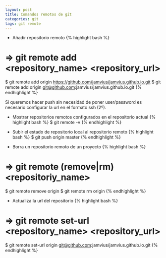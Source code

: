 ```yaml
---
layout: post
title: Comandos remotos de git
categories: git
tags: git remote
---
```


* Añadir repositorio remoto
{% highlight bash %}
# => git remote add <repository_name> <repository_url>
$ git remote add origin https://github.com/jamvius/jamvius.github.io.git
$ git remote add origin git@github.com:jamvius/jamvius.github.io.git
{% endhighlight %}

<div class="note info">
  <p>Si queremos hacer push sin necesidad de poner user/password es necesario configurar la url en el formato ssh (2º).</p>
</div>

* Mostrar repositorios remotos configurados en el repositorio actual
{% highlight bash %}
$ git remote -v
{% endhighlight %}

* Subir el estado de repositorio local al repositorio remoto
{% highlight bash %}
$ git push origin master
{% endhighlight %}

* Borra un repositorio remoto de un proyecto
{% highlight bash %}
# => git remote (remove|rm) <repositoriy_name>
$ git remote remove origin
$ git remote rm origin
{% endhighlight %}

* Actualiza la url del repositorio
{% highlight bash %}
# =>  git remote set-url <repository_name> <repository_url>
$ git remote set-url origin git@github.com:jamvius/jamvius.github.io.git
{% endhighlight %}